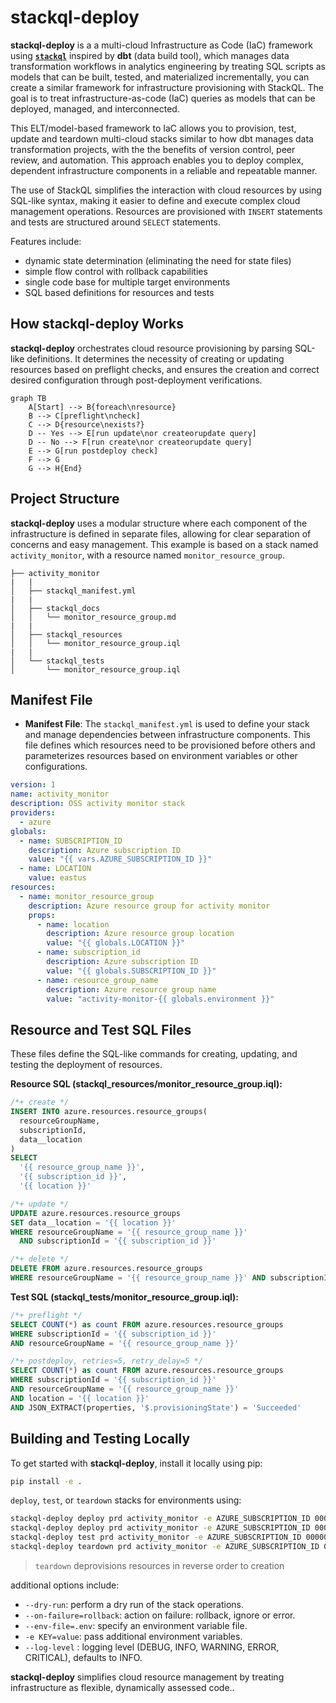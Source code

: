 # stackql-deploy

**stackql-deploy** is a a multi-cloud Infrastructure as Code (IaC) framework using [__`stackql`__](https://github.com/stackql/stackql) inspired by __dbt__ (data build tool), which manages data transformation workflows in analytics engineering by treating SQL scripts as models that can be built, tested, and materialized incrementally, you can create a similar framework for infrastructure provisioning with StackQL.  The goal is to treat infrastructure-as-code (IaC) queries as models that can be deployed, managed, and interconnected.  

This ELT/model-based framework to IaC allows you to provision, test, update and teardown multi-cloud stacks similar to how dbt manages data transformation projects, with the the benefits of version control, peer review, and automation. This approach enables you to deploy complex, dependent infrastructure components in a reliable and repeatable manner.  

The use of StackQL simplifies the interaction with cloud resources by using SQL-like syntax, making it easier to define and execute complex cloud management operations.   Resources are provisioned with `INSERT` statements and tests are structured around `SELECT` statements.  

Features include:

- dynamic state determination (eliminating the need for state files)
- simple flow control with rollback capabilities
- single code base for multiple target environments
- SQL based definitions for resources and tests

## How stackql-deploy Works

**stackql-deploy** orchestrates cloud resource provisioning by parsing SQL-like definitions. It determines the necessity of creating or updating resources based on preflight checks, and ensures the creation and correct desired configuration through post-deployment verifications. 

```mermaid
graph TB
    A[Start] --> B{foreach\nresource}
    B --> C[preflight\ncheck]
    C --> D{resource\nexists?}
    D -- Yes --> E[run update\nor createorupdate query]
    D -- No --> F[run create\nor createorupdate query]
    E --> G[run postdeploy check]
    F --> G
    G --> H{End}
```

## Project Structure

**stackql-deploy** uses a modular structure where each component of the infrastructure is defined in separate files, allowing for clear separation of concerns and easy management.  This example is based on a stack named `activity_monitor`, with a resource named `monitor_resource_group`.

```
├── activity_monitor
|   |
│   ├── stackql_manifest.yml
|   |
│   ├── stackql_docs
│   │   └── monitor_resource_group.md
|   |
│   ├── stackql_resources
│   │   └── monitor_resource_group.iql
|   |
│   └── stackql_tests
│       └── monitor_resource_group.iql
```

## Manifest File

- **Manifest File**: The `stackql_manifest.yml` is used to define your stack and manage dependencies between infrastructure components. This file defines which resources need to be provisioned before others and parameterizes resources based on environment variables or other configurations.

```yaml
version: 1
name: activity_monitor
description: OSS activity monitor stack
providers:
  - azure
globals:
  - name: SUBSCRIPTION_ID
    description: Azure subscription ID
    value: "{{ vars.AZURE_SUBSCRIPTION_ID }}"
  - name: LOCATION
    value: eastus
resources:
  - name: monitor_resource_group
    description: Azure resource group for activity monitor
    props:
      - name: location
        description: Azure resource group location
        value: "{{ globals.LOCATION }}"
      - name: subscription_id
        description: Azure subscription ID
        value: "{{ globals.SUBSCRIPTION_ID }}"
      - name: resource_group_name
        description: Azure resource group name
        value: "activity-monitor-{{ globals.environment }}"
```

## Resource and Test SQL Files

These files define the SQL-like commands for creating, updating, and testing the deployment of resources.

**Resource SQL (stackql_resources/monitor_resource_group.iql):**

```sql
/*+ create */
INSERT INTO azure.resources.resource_groups(
  resourceGroupName,
  subscriptionId,
  data__location
)
SELECT
  '{{ resource_group_name }}',
  '{{ subscription_id }}',
  '{{ location }}'

/*+ update */
UPDATE azure.resources.resource_groups
SET data__location = '{{ location }}'
WHERE resourceGroupName = '{{ resource_group_name }}'
  AND subscriptionId = '{{ subscription_id }}'

/*+ delete */
DELETE FROM azure.resources.resource_groups 
WHERE resourceGroupName = '{{ resource_group_name }}' AND subscriptionId = '{{ subscription_id }}'
```

**Test SQL (stackql_tests/monitor_resource_group.iql):**

```sql
/*+ preflight */
SELECT COUNT(*) as count FROM azure.resources.resource_groups
WHERE subscriptionId = '{{ subscription_id }}'
AND resourceGroupName = '{{ resource_group_name }}'

/*+ postdeploy, retries=5, retry_delay=5 */
SELECT COUNT(*) as count FROM azure.resources.resource_groups
WHERE subscriptionId = '{{ subscription_id }}'
AND resourceGroupName = '{{ resource_group_name }}'
AND location = '{{ location }}'
AND JSON_EXTRACT(properties, '$.provisioningState') = 'Succeeded'
```

## Building and Testing Locally

To get started with **stackql-deploy**, install it locally using pip:

```bash
pip install -e .
```

`deploy`, `test`, or `teardown` stacks for environments using:

```bash
stackql-deploy deploy prd activity_monitor -e AZURE_SUBSCRIPTION_ID 00000000-0000-0000-0000-000000000000 --dry-run
stackql-deploy deploy prd activity_monitor -e AZURE_SUBSCRIPTION_ID 00000000-0000-0000-0000-000000000000
stackql-deploy test prd activity_monitor -e AZURE_SUBSCRIPTION_ID 00000000-0000-0000-0000-000000000000
stackql-deploy teardown prd activity_monitor -e AZURE_SUBSCRIPTION_ID 00000000-0000-0000-0000-000000000000
```

>  `teardown` deprovisions resources in reverse order to creation

additional options include:

- `--dry-run`: perform a dry run of the stack operations.
- `--on-failure=rollback`: action on failure: rollback, ignore or error.
- `--env-file=.env`: specify an environment variable file.
- `-e KEY=value`: pass additional environment variables.
- `--log-level` : logging level (DEBUG, INFO, WARNING, ERROR, CRITICAL), defaults to INFO.

**stackql-deploy** simplifies cloud resource management by treating infrastructure as flexible, dynamically assessed code..